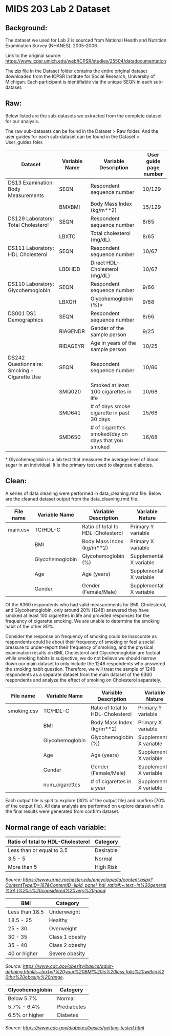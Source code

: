 # MIDS 203 Lab 2 Dataset

## Background:
The dataset we used for Lab 2 is sourced from National Health and Nutrition Examination Survey (NHANES), 2005-2006. 

Link to the original source: https://www.icpsr.umich.edu/web/ICPSR/studies/25504/datadocumentation

The zip file in the Dataset folder contains the entire original dataset downloaded from the ICPSR Institute for Social Research, University of Michigan. Each participant is identifiable via the unique SEQN in each sub-dataset. 

## Raw:
Below listed are the sub-datasets we extracted from the complete dataset for our analysis. 

The raw sub-datasets can be found in the Dataset > Raw folder. And the user guides for each sub-dataset can be found in the Dataset > User_guides foler.


|                    Dataset                       |   Variable Name   |                 Variable Description                              |  User guide page number |
|--------------------------------------------------|-------------------|-------------------------------------------------------------------|-------------------------|
|      DS13 Examination: Body Measurements         |        SEQN       | Respondent sequence number                                        |           10/129        |
|                                                  |        BMXBMI     | Body Mass Index (kg/m**2)                                         |           15/129        |
|      DS129 Laboratory: Total Cholesterol         |        SEQN       | Respondent sequence number                                        |           8/65          |
|                                                  |        LBXTC      | Total cholesterol (mg/dL).                                        |           8/65          |
|      DS111 Laboratory: HDL Cholesterol           |        SEQN       | Respondent sequence number                                        |           10/67         |
|                                                  |        LBDHDD     | Direct HDL-Cholesterol (mg/dL)                                    |           10/67         |
|       DS110 Laboratory: Glycohemoglobin          |        SEQN       | Respondent sequence number                                        |            9/66         |
|                                                  |        LBXGH      | Glycohemoglobin (%)*                                              |            9/68         |
|       DS001 DS1 Demographics                     |        SEQN       | Respondent sequence number                                        |            8/66         |
|                                                  |        RIAGENDR   | Gender of the sample person                                       |            9/25         |
|                                                  |        RIDAGEYR   | Age in years of the sample person                                 |            10/25        |
| DS242 Questionnaire: Smoking - Cigarette Use     |        SEQN       | Respondent sequence number                                        |            10/86        |
|                                                  |        SMQ020     | Smoked at least 100 cigarettes in life                            |            10/68        |
|                                                  |        SMD641     | # of days smoke cigarette in past 30 days                         |            15/68        |
|                                                  |        SMD650     | # of cigarettes smoked/day on days that you smoked                |            16/68        |

\* Glycohemoglobin is a lab test that measures the average level of blood sugar in an individual. It is the primary test used to diagnose diabetes. 

## Clean:
A series of data cleaning were performed in data_cleaning.rmd file. Below are the cleaned dataset output from the data_cleaning.rmd file. 


|       File name          |   Variable Name        |    Variable Description                |  Variable Nature         |
|--------------------------|------------------------|----------------------------------------|--------------------------|
|         main.csv         |    TC/HDL-C   	        | Ratio of total to HDL-Cholesterol      |  Primary Y variable      |
|                          |    BMI                 | Body Mass Index (kg/m**2)              |  Primary X variable      |
|                          |    Glycohemoglobin     | Glycohemoglobin (%)                    |  Supplemental X variable |
|                          |    Age                 | Age (years)                            |  Supplemental X variable |
|                          |    Gender              | Gender (Female/Male)                   |  Supplemental X variable |

Of the 6360 respondents who had valid measurements for BMI, Cholesterol, and Glycohemoglobin, only around 20% (1248) answered they have smoked at least 100 cigarettes in life and provided responses for the frequency of cigarette smoking. We are unable to determine the smoking habit of the other 80%. 

Consider the response on frequency of smoking could be inaccurate as respondents could lie about their frequency of smoking or feel a social pressure to under-report their frequency of smoking, and the physical examination results on BMI, Cholesterol and Glycohemoglobin are factual while smoking habits is subjective, we do not believe we should narrow down our main dataset to only include the 1248 respondents who answered the smoking habit question. Therefore, we will treat the sample of 1248 respondents as a separate dataset from the main dataset of the 6360 respondents and analyze the effect of smoking on Cholesterol separately.

|       File name          |   Variable Name        |    Variable Description               |  Variable Nature         |
|--------------------------|------------------------|---------------------------------------|--------------------------|
|       smoking.csv        |    TC/HDL-C   	        | Ratio of total to HDL-Cholesterol     |  Primary Y variable      |
|                          |    BMI                 | Body Mass Index (kg/m**2)             |  Primary X variable      |
|                          |    Glycohemoglobin     | Glycohemoglobin (%)                   |  Supplemental X variable |
|                          |    Age                 | Age (years)                            |  Supplemental X variable |
|                          |    Gender              | Gender (Female/Male)                   |  Supplemental X variable |
|                          |    num_cigarettes      | # of cigarettes in a year             |  Supplemental X variable |


Each output file is split to explore (30% of the output file) and confirm (70% of the output file). All data analysis are performed on explore dataset while the final results were generated from confirm dataset.


## Normal range of each variable:

|Ratio of total to HDL-Cholesterol    | Category         |
|-------------------------------------|------------------|
| Less than or equal to 3.5           | Desirable        |
| 3.5 - 5                          	  | Normal           |
| More than 5                         | High Risk        |

*Source: https://www.urmc.rochester.edu/encyclopedia/content.aspx?ContentTypeID=167&ContentID=lipid_panel_hdl_ratio#:~:text=In%20general%3A,1%20is%20considered%20very%20good.*


|BMI              | Category          |
|-----------------|-------------------|
| Less than 18.5  | Underweight       |
| 18.5 - 25       | Healthy           |
| 25 - 30         | Overweight        |
| 30 - 35         | Class 1 obesity   |
| 35 - 40         | Class 2 obesity   |
| 40 or higher    | Severe obesity    |

*Source: https://www.cdc.gov/obesity/basics/adult-defining.html#:~:text=If%20your%20BMI%20is%20less,falls%20within%20the%20obesity%20range.*


|Glycohemoglobin  | Category          |
|-----------------|-------------------|
| Below 5.7%      | Normal            |
| 5.7% - 6.4%     | Prediabetes       |
| 6.5% or higher  | Diabetes          |

*Source: https://www.cdc.gov/diabetes/basics/getting-tested.html*


